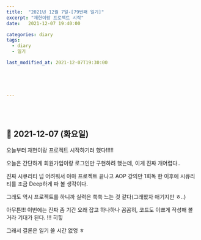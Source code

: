 ```yaml
---
title:  "2021년 12월 7일-[79번째 일기]"
excerpt: "재헌이랑 프로젝트 시작"
date:   2021-12-07 19:40:00 

categories: diary
tags:
  - diary
  - 일기

last_modified_at: 2021-12-07T19:30:00





---
```


<br/>

<br/>

## 🧾 2021-12-07 (화요일)

오늘부터 재헌이랑 프로젝트 시작하기러 했다!!!!!

오늘은 간단하게 회원가입이랑 로그인만 구현하려 했는데, 이게 진짜 개어렵다..

진짜 시큐리티 넘 어려워서 아마 프로젝트 끝나고 AOP 강의만 1회독 한 이후에 시큐리티를 조금 Deep하게 파 볼 생각이다.

그래도 역시 프로젝트를 하니까 실력은 쑥쑥 느는 것 같다(그래봤자 애기지만 ㅎ..)

아무튼!!! 이번에는 진짜 좀 기간 오래 잡고 하나하나 꼼꼼히, 코드도 이쁘게 작성해 볼 거라 기대가 된다. !!! 히힣

그래서 결론은 일기 쓸 시간 없엉 ㅎ

